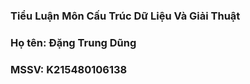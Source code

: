 ### Tiểu Luận Môn Cấu Trúc Dữ Liệu Và Giải Thuật
### Họ tên: Đặng Trung Dũng
### MSSV: K215480106138
